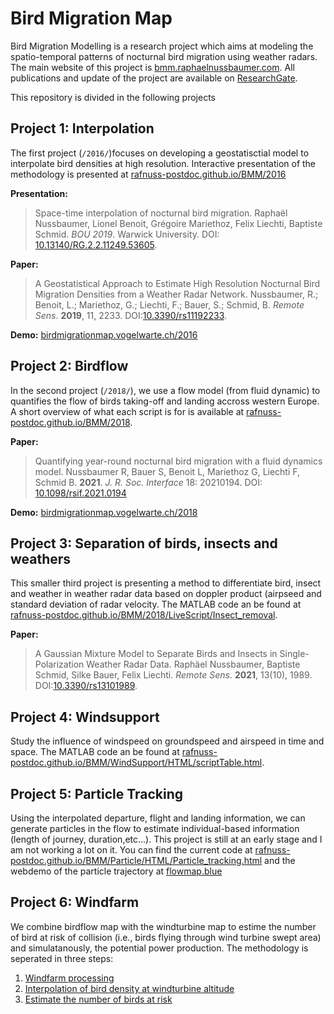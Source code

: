 <head>  
  <link rel="shortcut icon" type="image/png" href="https://bmm.raphaelnussbaumer.com/assets/favicon.png">
  </head>



# Bird Migration Map

Bird Migration Modelling is a research project which aims at modeling the spatio-temporal patterns of nocturnal bird migration using weather radars. The main website of this project is [bmm.raphaelnussbaumer.com](http://bmm.raphaelnussbaumer.com/).
All publications and update of the project are available on [ResearchGate](https://www.researchgate.net/project/Bird-Migration-Modelling-BMM).

This repository is divided in the following projects

## Project 1: Interpolation
The first project (`/2016/`)focuses on developing a geostatisctial model to interpolate bird densities at high resolution. Interactive presentation of the methodology is presented at [rafnuss-postdoc.github.io/BMM/2016](https://rafnuss-postdoc.github.io/BMM/2016)

**Presentation:**
> Space-time interpolation of nocturnal bird migration. Raphaël Nussbaumer, Lionel Benoit, Grégoire Mariethoz, Felix Liechti, Baptiste  Schmid. *BOU 2019*. Warwick University. DOI: [10.13140/RG.2.2.11249.53605](https://doi.org/10.13140/RG.2.2.11249.53605).

**Paper:**
> A Geostatistical Approach to Estimate High Resolution Nocturnal Bird Migration Densities from a Weather Radar Network. Nussbaumer, R.; Benoit, L.; Mariethoz, G.; Liechti, F.; Bauer, S.; Schmid, B. *Remote Sens*. **2019**, 11, 2233. DOI:[10.3390/rs11192233](https://doi.org/10.3390/rs11192233).
  
**Demo:**
[birdmigrationmap.vogelwarte.ch/2016](https://birdmigrationmap.vogelwarte.ch/2018/)



## Project 2: Birdflow

In the second project (`/2018/`), we use a flow model (from fluid dynamic) to quantifies the flow of birds taking-off and landing accross western Europe. A short overview of what each script is for is available at [rafnuss-postdoc.github.io/BMM/2018](https://rafnuss-postdoc.github.io/BMM/2018).

**Paper:**
> Quantifying year-round nocturnal bird migration with a fluid dynamics model. Nussbaumer R, Bauer S, Benoit L, Mariethoz G, Liechti F, Schmid B. **2021**. *J. R. Soc. Interface* 18: 20210194. DOI: [10.1098/rsif.2021.0194](https://doi.org/10.1098/rsif.2021.0194)


**Demo:**
[birdmigrationmap.vogelwarte.ch/2018](https://birdmigrationmap.vogelwarte.ch/2018/)


## Project 3: Separation of birds, insects and weathers

This smaller third project is presenting a method to differentiate bird, insect and weather in weather radar data based on doppler product (airpseed and standard deviation of radar velocity. The MATLAB code an be found at [rafnuss-postdoc.github.io/BMM/2018/LiveScript/Insect_removal](https://rafnuss-postdoc.github.io/BMM/2018/LiveScript/Insect_removal.html).

**Paper:**
>  A Gaussian Mixture Model to Separate Birds and Insects in Single-Polarization Weather Radar Data. Raphäel Nussbaumer, Baptiste Schmid, Silke Bauer, Felix Liechti. *Remote Sens*. **2021**, 13(10), 1989. DOI:[10.3390/rs13101989](https://doi.org/10.3390/rs13101989).


  
## Project 4: Windsupport

Study the influence of windspeed on groundspeed and airspeed in time and space. The MATLAB code an be found at [rafnuss-postdoc.github.io/BMM/WindSupport/HTML/scriptTable.html](https://rafnuss-postdoc.github.io/BMM/WindSupport/HTML/scriptTable.html).


## Project 5: Particle Tracking

Using the interpolated departure, flight and landing information, we can generate particles in the flow to estimate individual-based information (length of journey, duration,etc...).
This project is still at an early stage and I am not working a lot on it. 
You can find the current code at [rafnuss-postdoc.github.io/BMM/Particle/HTML/Particle_tracking.html](https://rafnuss-postdoc.github.io/BMM/Particle/HTML/Particle_tracking.html) and the webdemo of the particle trajectory at [flowmap.blue](https://flowmap.blue/1de5uGWfZKLLIUqmodfHjps240PC9sRwwp1IqcbVXZRY?v=48.875000,5.375000,4.96,0,0&a=1&as=1&b=1&bo=75&c=1&ca=0&cz=3&d=1&fe=1&lt=0&lfm=ALL&t=20180307T000000,20180315T000000&col=Oranges&f=50)


## Project 6: Windfarm

We combine birdflow map with the windturbine map to estime the number of bird at risk of collision (i.e., birds flying through wind turbine swept area) and simulatanously, the potential power production. The methodology is seperated in three steps:

 1. [Windfarm processing](https://rafnuss-postdoc.github.io/BMM/WindFarm/HTML/1_windfarm_processing)
 2. [Interpolation of bird density at windturbine altitude](https://rafnuss-postdoc.github.io/BMM/WindFarm/HTML/2_interpolate_height_ratio.html)
 3. [Estimate the number of birds at risk](https://rafnuss-postdoc.github.io/BMM/WindFarm/HTML/3_bird_at_risk.html)
